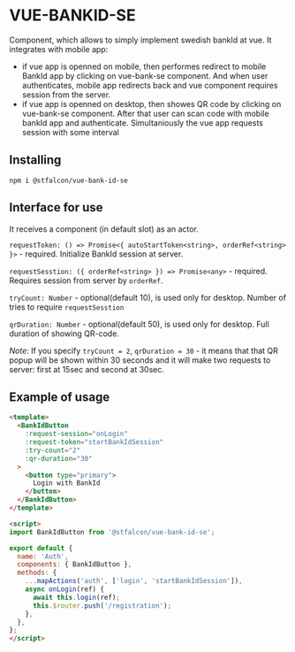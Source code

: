 # VUE-BANKID-SE

Component, which allows to simply implement swedish bankId at vue. It integrates with mobile app:
- if vue app is openned on mobile, then performes redirect to mobile BankId app by clicking on vue-bank-se component. And when user authenticates, mobile app redirects back and vue component requires session from the server.
- if vue app is openned on desktop, then showes QR code by clicking on vue-bank-se component. After that user can scan code with mobile bankId app and authenticate. Simultaniously the vue app requests session with some interval

## Installing

```shell
npm i @stfalcon/vue-bank-id-se
```

## Interface for use

It receives a component (in default slot) as an actor.

`requestToken: () => Promise<{ autoStartToken<string>, orderRef<string> }>` - required. Initialize BankId session at server.

`requestSesstion: ({ orderRef<string> }) => Promise<any>` - required. Requires session from server by `orderRef`.

`tryCount: Number` - optional(default 10), is used only for desktop. Number of tries to require `requestSesstion`

`qrDuration: Number` - optional(default 50), is used only for desktop. Full duration of showing QR-code.

_Note_: If you specify `tryCount = 2`, `qrDuration = 30` - it means that that QR popup will be shown within 30 seconds and it will make two requests to server: first at 15sec and second at 30sec.

## Example of usage

```html
<template>
  <BankIdButton
    :request-session="onLogin"
    :request-token="startBankIdSession"
    :try-count="2"
    :qr-duration="30"
  >
    <button type="primary">
      Login with BankId
    </button>
  </BankIdButton>
</template>

<script>
import BankIdButton from '@stfalcon/vue-bank-id-se';

export default {
  name: 'Auth',
  components: { BankIdButton },
  methods: {
    ...mapActions('auth', ['login', 'startBankIdSession']),
    async onLogin(ref) {
      await this.login(ref);
      this.$router.push('/registration');
    },
  },
};
</script>
```
